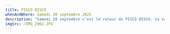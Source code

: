 ```yaml
---
title: PISCO DISCO
whenAndWhere: Samedi 20 septembre 2025
description: "Samedi 20 septembre c’est le retour de PISCO DISCO, ta soirée péruvienne préférée \U0001F1F5\U0001F1EA\n\nDJ set des 21h00 avec LALA (@la_slack & @lazizze) pour une énorme session groove \U0001F57A\n\nLes assiettes à partager  : \n\nCEVICHE   22.00\nDaurade · leche de tigre · patates douces · maïs soufflé\n\nCAUSA A LA LIMEÑA   17.00\nPommes de terres au piment jaune · thon blanc · avocat\n\nALITAS ACEVICHADAS   14.00\nAiles de poulet grillées · sauce piment et citron vert\n\nAJI DE GALLINA   20.00\nMijoté de poulet au piment jaune · riz \n"
imgSrc: /IMG_2962.JPG
---
```


